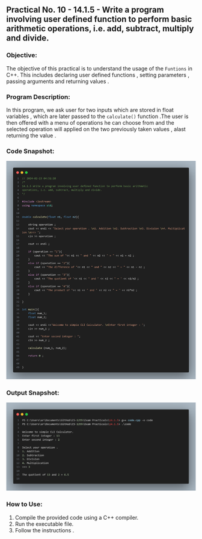 ## Practical No. 10 - 14.1.5 - Write a program involving user defined function to perform basic arithmetic operations, i.e. add, subtract, multiply and divide.

### Objective:
The objective of this practical is to understand the usage of the `Funtions` in C++.
This includes declaring user defined functions , setting parameters , passing arguments and returning values .

### Program Description:
In this program, we ask user for two inputs which are stored in float variables , which are later passed to the `calculate()` function .The user is then offered with a menu of operations he can choose from and the selected operation will applied on the two previously taken values , alast returning the value .
### Code Snapshot:
![Code Snapshot](code-snap.png)

### Output Snapshot:
![Output Snapshot](output-snap.png)

### How to Use:
1. Compile the provided code using a C++ compiler.
2. Run the executable file.
3. Follow the instructions .
